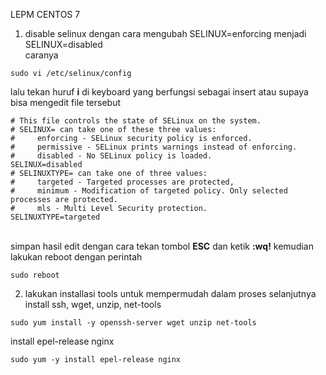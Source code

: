 LEPM CENTOS 7
1. disable selinux dengan cara mengubah SELINUX=enforcing menjadi SELINUX=disabled
\
caranya
```plaintext 
sudo vi /etc/selinux/config
```
lalu tekan huruf **i** di keyboard yang berfungsi sebagai insert atau supaya bisa mengedit file tersebut
```plaintext
# This file controls the state of SELinux on the system.
# SELINUX= can take one of these three values:
#     enforcing - SELinux security policy is enforced.
#     permissive - SELinux prints warnings instead of enforcing.
#     disabled - No SELinux policy is loaded.
SELINUX=disabled
# SELINUXTYPE= can take one of three values:
#     targeted - Targeted processes are protected,
#     minimum - Modification of targeted policy. Only selected processes are protected. 
#     mls - Multi Level Security protection.
SELINUXTYPE=targeted
```
\
simpan hasil edit dengan cara tekan tombol **ESC** dan ketik **:wq!** kemudian lakukan reboot dengan perintah
```plaintext 
sudo reboot
```
2. lakukan installasi tools untuk mempermudah dalam proses selanjutnya
\
install ssh, wget, unzip, net-tools
```plaintext 
sudo yum install -y openssh-server wget unzip net-tools
```
install epel-release nginx
```plaintext
sudo yum -y install epel-release nginx
```
